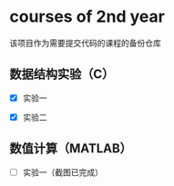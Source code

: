 # courses of 2nd year

该项目作为需要提交代码的课程的备份仓库

## 数据结构实验（C）

- [x] 实验一

- [x] 实验二

## 数值计算（MATLAB）

- [ ] 实验一（截图已完成）